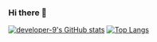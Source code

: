 ### Hi there 👋


[![developer-9's GitHub stats](https://github-readme-stats.vercel.app/api?username=developer-9)](https://github.com/anuraghazra/github-readme-stats)
[![Top Langs](https://github-readme-stats.vercel.app/api/top-langs/?username=developer-9)](https://github.com/anuraghazra/github-readme-stats)

<!--
**developer-9/developer-9** is a ✨ _special_ ✨ repository because its `README.md` (this file) appears on your GitHub profile.

Here are some ideas to get you started:

- 🔭 I’m currently working on ...
- 🌱 I’m currently learning ...
- 👯 I’m looking to collaborate on ...
- 🤔 I’m looking for help with ...
- 💬 Ask me about ...
- 📫 How to reach me: ...
- 😄 Pronouns: ...
- ⚡ Fun fact: ...
-->

